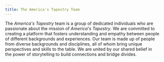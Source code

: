 ```yaml
---
title: The America's Tapestry Team
---
```


The _America's Tapestry_ team is a group of dedicated individuals who are passionate about the mission of _America's Tapestry_. We are committed to creating a platform that fosters understanding and empathy between people of different backgrounds and experiences. Our team is made up of people from diverse backgrounds and disciplines, all of whom bring unique perspectives and skills to the table. We are united by our shared belief in the power of storytelling to build connections and bridge divides.

